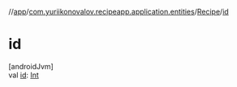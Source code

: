 //[app](../../../index.md)/[com.yuriikonovalov.recipeapp.application.entities](../index.md)/[Recipe](index.md)/[id](id.md)

# id

[androidJvm]\
val [id](id.md): [Int](https://kotlinlang.org/api/latest/jvm/stdlib/kotlin/-int/index.html)
